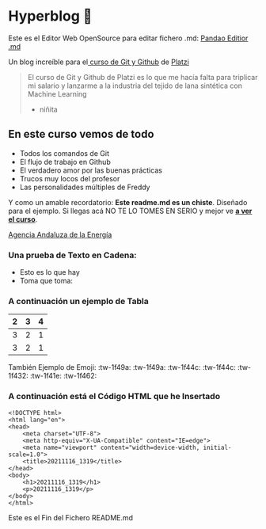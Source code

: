 # Hyperblog 💚

Este es el Editor Web OpenSource para editar fichero .md:
[Pandao Editior .md](https://pandao.github.io/editor.md/en.html "Pandao Editior .md")

Un blog increíble para el[ curso de Git y Github](https://platzi.com/cursos/git-github/ " curso de Git y Github") de [Platzi](https://platzi.com/ "Platzi")
> El curso de Git y Github de Platzi es lo que me hacía falta para triplicar mi salario y lanzarme a la industria del tejido de lana sintética con Machine Learning
> - niñita

## En este curso vemos de todo
* Todos los comandos de Git
* El flujo de trabajo en Github
* El verdadero amor por las buenas prácticas
* Trucos muy locos del profesor
* Las personalidades múltiples de Freddy

Y como un amable recordatorio: **Este readme.md es un chiste**.  Diseñado para el ejemplo. Si llegas acá NO TE LO TOMES EN SERIO y mejor ve [**a ver el curso**](https://platzi.com/cursos/git-github/ "a ver el curso").

[Agencia Andaluza de la Energía](https://www.agenciaandaluzadelaenergia.es/en "Agencia Andaluza de la Energía")

### Una prueba de Texto en Cadena:
- Esto es lo que hay
- Toma que toma:

### A continuación un ejemplo de Tabla


| 2  | 3  | 4  |
| ------------: | ------------: | ------------: |
|  3 | 2  | 1  |
|  3 | 2  | 1  |

También Ejemplo de Emoji: :tw-1f49a: :tw-1f49a: :tw-1f44c: :tw-1f44c: :tw-1f432: :tw-1f41e: :tw-1f462:

### A continuación está el Código HTML que he Insertado




    <!DOCTYPE html>
    <html lang="en">
    <head>
        <meta charset="UTF-8">
        <meta http-equiv="X-UA-Compatible" content="IE=edge">
        <meta name="viewport" content="width=device-width, initial-scale=1.0">
        <title>20211116_1319</title>
    </head>
    <body>
        <h1>20211116_1319</h1>
        <p>20211116_1319</p>
    </body>
    </html>
	

Este es el Fin del Fichero README.md